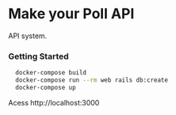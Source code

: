# Make your Poll API

API system.

### Getting Started

```bash
  docker-compose build
  docker-compose run --rm web rails db:create
  docker-compose up
```

Acess http://localhost:3000
